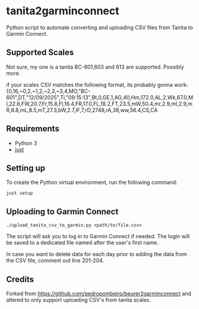 # tanita2garminconnect

Python script to automate converting and uploading CSV files from Tanita to Garmin Connect.

## Supported Scales
Not sure, my one is a tanita BC-601,603 and 613 are supported. Possibly more.

if your scales CSV matches the following format, its probably gonna work:
{0,16,~0,2,~1,2,~2,3,~3,4,MO,"BC-601",DT,"12/09/2025",Ti,"09:15:13",Bt,0,GE,1,AG,40,Hm,172.0,AL,2,Wk,67.0,MI,22.6,FW,20.7,Fr,15.8,Fl,16.4,FR,17.0,FL,18.2,FT,23.5,mW,50.4,mr,2.9,ml,2.9,mR,8.8,mL,8.5,mT,27.3,bW,2.7,IF,7,rD,2748,rA,38,ww,56.4,CS,CA


## Requirements

- Python 3
- [just](https://github.com/casey/just)

## Setting up

To create the Python virtual environment, run the following command:

```shell
just setup
```

## Uploading to Garmin Connect


```shell
./upload_tanita_csv_to_garmin.py <path/to/file.csv>
```

The script will ask you to log in to Garmin Connect if needed. The login will be saved to a dedicated file named after
the user's first name.

In case you want to delete data for each day prior to adding the data from the CSV file, comment out line 201-204.

## Credits
Forked from https://github.com/pedropombeiro/beurer2garminconnect and altered to only support uploading CSV's from tanita scales.

